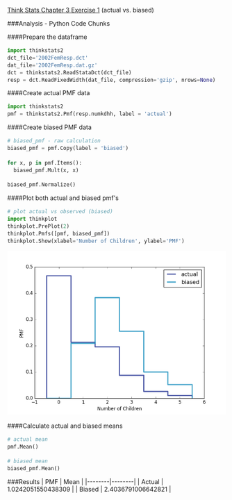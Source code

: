[Think Stats Chapter 3 Exercise 1](http://greenteapress.com/thinkstats2/html/thinkstats2004.html#toc31) (actual vs. biased)

###Analysis - Python Code Chunks

####Prepare the dataframe

```python
import thinkstats2
dct_file='2002FemResp.dct'
dat_file='2002FemResp.dat.gz'
dct = thinkstats2.ReadStataDct(dct_file)
resp = dct.ReadFixedWidth(dat_file, compression='gzip', nrows=None)
```

####Create actual PMF data
```python
import thinkstats2
pmf = thinkstats2.Pmf(resp.numkdhh, label = 'actual')
```

####Create biased PMF data
```python
# biased_pmf - raw calculation
biased_pmf = pmf.Copy(label = 'biased')

for x, p in pmf.Items():
  biased_pmf.Mult(x, x)

biased_pmf.Normalize()
```

####Plot both actual and biased pmf's
```python
# plot actual vs observed (biased)
import thinkplot
thinkplot.PrePlot(2)
thinkplot.Pmfs([pmf, biased_pmf])
thinkplot.Show(xlabel='Number of Children', ylabel='PMF')
```

![](img/3-1-actual_biased.png)

####Calculate actual and biased means
```python
# actual mean
pmf.Mean()

# biased mean
biased_pmf.Mean()
```

###Results
| PMF    |  Mean  |
|--------|--------|
| Actual | 1.0242051550438309 |
| Biased | 2.4036791006642821 |

